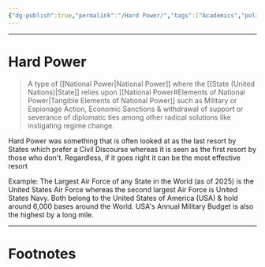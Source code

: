 ```yaml
---
{"dg-publish":true,"permalink":"/Hard Power/","tags":["Academics","politics"]}
---
```



---
# Hard Power
> A type of [[National Power\|National Power]] where the [[State (United Nations)\|State]] relies upon [[National Power#Elements of National Power\|Tangible Elements of National Power]] such as Military or Espionage Action, Economic Sanctions & withdrawal of support or severance of diplomatic ties among other radical solutions like instigating regime change.

Hard Power was something that is often looked at as the last resort by States which prefer a Civil Discourse whereas it is seen as the first resort by those who don't. Regardless, if it goes right it can be the most effective resort

Example: The Largest Air Force of any State in the World (as of 2025) is the United States Air Force whereas the second largest Air Force is United States Navy. Both belong to the United States of America (USA) & hold around 6,000 bases around the World. USA's Annual Military Budget is also the highest by a long mile.

---
# Footnotes